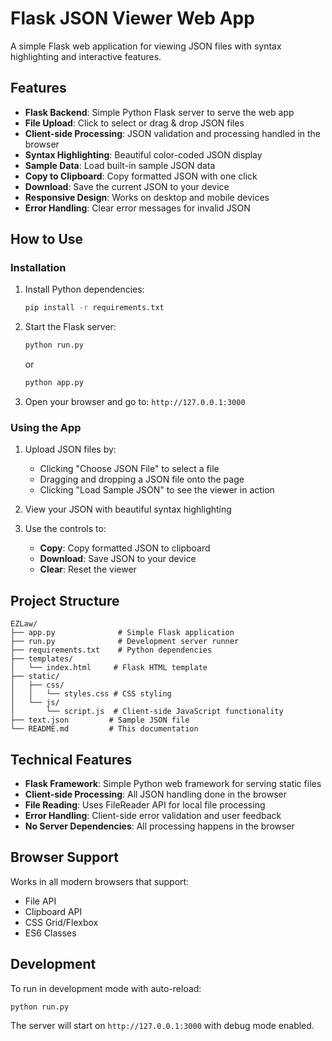 # Flask JSON Viewer Web App

A simple Flask web application for viewing JSON files with syntax highlighting and interactive features.

## Features

- **Flask Backend**: Simple Python Flask server to serve the web app
- **File Upload**: Click to select or drag & drop JSON files
- **Client-side Processing**: JSON validation and processing handled in the browser
- **Syntax Highlighting**: Beautiful color-coded JSON display
- **Sample Data**: Load built-in sample JSON data
- **Copy to Clipboard**: Copy formatted JSON with one click
- **Download**: Save the current JSON to your device
- **Responsive Design**: Works on desktop and mobile devices
- **Error Handling**: Clear error messages for invalid JSON

## How to Use

### Installation

1. Install Python dependencies:
   ```bash
   pip install -r requirements.txt
   ```

2. Start the Flask server:
   ```bash
   python run.py
   ```
   or
   ```bash
   python app.py
   ```

3. Open your browser and go to: `http://127.0.0.1:3000`

### Using the App

1. Upload JSON files by:
   - Clicking "Choose JSON File" to select a file
   - Dragging and dropping a JSON file onto the page
   - Clicking "Load Sample JSON" to see the viewer in action

2. View your JSON with beautiful syntax highlighting

3. Use the controls to:
   - **Copy**: Copy formatted JSON to clipboard
   - **Download**: Save JSON to your device
   - **Clear**: Reset the viewer

## Project Structure

```
EZLaw/
├── app.py              # Simple Flask application
├── run.py              # Development server runner
├── requirements.txt    # Python dependencies
├── templates/
│   └── index.html     # Flask HTML template
├── static/
│   ├── css/
│   │   └── styles.css # CSS styling
│   └── js/
│       └── script.js  # Client-side JavaScript functionality
├── text.json         # Sample JSON file
└── README.md         # This documentation
```

## Technical Features

- **Flask Framework**: Simple Python web framework for serving static files
- **Client-side Processing**: All JSON handling done in the browser
- **File Reading**: Uses FileReader API for local file processing
- **Error Handling**: Client-side error validation and user feedback
- **No Server Dependencies**: All processing happens in the browser

## Browser Support

Works in all modern browsers that support:
- File API
- Clipboard API
- CSS Grid/Flexbox
- ES6 Classes

## Development

To run in development mode with auto-reload:
```bash
python run.py
```

The server will start on `http://127.0.0.1:3000` with debug mode enabled.
